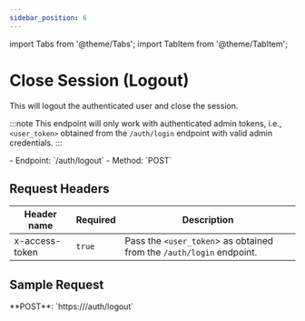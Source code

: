 ```yaml
---
sidebar_position: 6
---
```

import Tabs from '@theme/Tabs';
import TabItem from '@theme/TabItem';

# Close Session (Logout)

This will logout the authenticated user and close the session.

:::note
This endpoint will only work with authenticated admin tokens, i.e., `<user_token>` obtained from the `/auth/login` endpoint with valid admin credentials.
:::

<div className="custom-block-peach">
- Endpoint: `/auth/logout` 
- Method: `POST`
</div>

## Request Headers

|Header name|Required|Description|
|---|---|---|
|x-access-token|`true`|Pass the `<user_token`> as obtained from the `/auth/login` endpoint.|

## Sample Request
<div className="custom-block-green">
 **POST**: `https://<api_url>/auth/logout`
</div>
